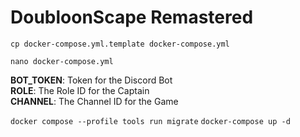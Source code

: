 
# DoubloonScape Remastered
```cp docker-compose.yml.template docker-compose.yml```

```nano docker-compose.yml```

**BOT_TOKEN**: Token for the Discord Bot  
**ROLE**: The Role ID for the Captain  
**CHANNEL**: The Channel ID for the Game  

```docker compose --profile tools run migrate```
```docker-compose up -d```

